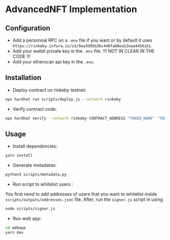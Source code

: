 # AdvancedNFT Implementation

## Configuration

- Add a personnal RPC on a `.env` file if you want or by default it uses `https://rinkeby.infura.io/v3/9aa3d95b3bc440fa88ea12eaa4456161`.
- Add your wallet private key in the `.env` file. !!! NOT IN CLEAR IN THE CODE !!!
- Add your etherscan api key in the `.env`.


## Installation

- Deploy contract on rinkeby testnet: 
```bash
npx hardhat run scripts/deploy.js --network rinkeby
```

- Verify contract code: 
```bash
npx hardhat verify --network rinkeby CONTRACT_ADDRESS "TOKEN_NAME" "TOKEN_SYMBOL"
```

## Usage

- Install dependencies:
```bash
yarn install
```

- Generate metadatas:
```bash
python3 scripts/metadata.py
```

- Run script to whitelist users :

You first need to add addresses of users that you want to whitelist inside `scripts/outputs/addresses.json` file. After, run the `signer.js` script in using 
```bash
node scripts/signer.js
```

- Run web app: 
```bash
cd webapp
yarn dev
```


